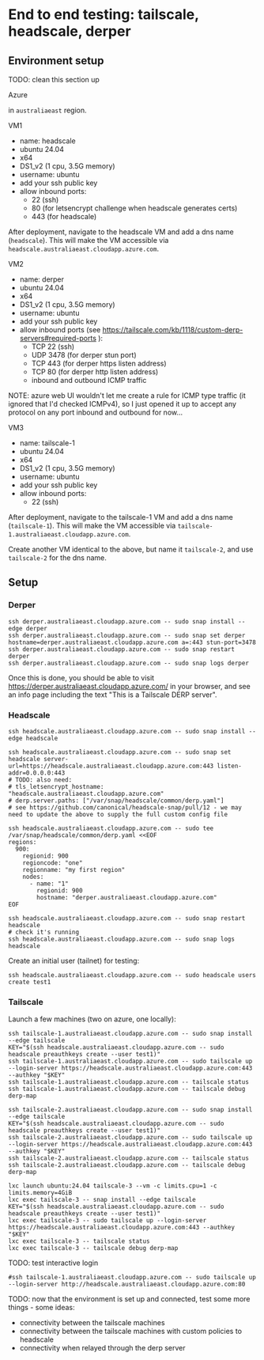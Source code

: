 
# End to end testing: tailscale, headscale, derper


## Environment setup

TODO: clean this section up

Azure

in `australiaeast` region.

VM1
- name: headscale
- ubuntu 24.04
- x64
- DS1_v2 (1 cpu, 3.5G memory)
- username: ubuntu
- add your ssh public key
- allow inbound ports:
  - 22 (ssh)
  - 80 (for letsencrypt challenge when headscale generates certs)
  - 443 (for headscale)

After deployment, navigate to the headscale VM and add a dns name (`headscale`). This will make the VM accessible via `headscale.australiaeast.cloudapp.azure.com`.

VM2
- name: derper
- ubuntu 24.04
- x64
- DS1_v2 (1 cpu, 3.5G memory)
- username: ubuntu
- add your ssh public key
- allow inbound ports (see https://tailscale.com/kb/1118/custom-derp-servers#required-ports ):
  - TCP 22 (ssh)
  - UDP 3478 (for derper stun port)
  - TCP 443 (for derper https listen address)
  - TCP 80 (for derper http listen address)
  - inbound and outbound ICMP traffic

NOTE: azure web UI wouldn't let me create a rule for ICMP type traffic (it ignored that I'd checked ICMPv4), so I just opened it up to accept any protocol on any port inbound and outbound for now...

VM3
- name: tailscale-1
- ubuntu 24.04
- x64
- DS1_v2 (1 cpu, 3.5G memory)
- username: ubuntu
- add your ssh public key
- allow inbound ports:
  - 22 (ssh)

After deployment, navigate to the tailscale-1 VM and add a dns name (`tailscale-1`). This will make the VM accessible via `tailscale-1.australiaeast.cloudapp.azure.com`.

Create another VM identical to the above, but name it `tailscale-2`, and use `tailscale-2` for the dns name.

## Setup

### Derper

```text
ssh derper.australiaeast.cloudapp.azure.com -- sudo snap install --edge derper
ssh derper.australiaeast.cloudapp.azure.com -- sudo snap set derper hostname=derper.australiaeast.cloudapp.azure.com a=:443 stun-port=3478
ssh derper.australiaeast.cloudapp.azure.com -- sudo snap restart derper
ssh derper.australiaeast.cloudapp.azure.com -- sudo snap logs derper
```

Once this is done, you should be able to visit https://derper.australiaeast.cloudapp.azure.com/ in your browser,
and see an info page including the text "This is a Tailscale DERP server".


### Headscale

```text
ssh headscale.australiaeast.cloudapp.azure.com -- sudo snap install --edge headscale

ssh headscale.australiaeast.cloudapp.azure.com -- sudo snap set headscale server-url=https://headscale.australiaeast.cloudapp.azure.com:443 listen-addr=0.0.0.0:443
# TODO: also need:
# tls_letsencrypt_hostname: "headscale.australiaeast.cloudapp.azure.com"
# derp.server.paths: ["/var/snap/headscale/common/derp.yaml"]
# see https://github.com/canonical/headscale-snap/pull/12 - we may need to update the above to supply the full custom config file

ssh headscale.australiaeast.cloudapp.azure.com -- sudo tee /var/snap/headscale/common/derp.yaml <<EOF
regions:
  900:
    regionid: 900
    regioncode: "one"
    regionname: "my first region"
    nodes:
      - name: "1"
        regionid: 900
        hostname: "derper.australiaeast.cloudapp.azure.com"
EOF

ssh headscale.australiaeast.cloudapp.azure.com -- sudo snap restart headscale
# check it's running
ssh headscale.australiaeast.cloudapp.azure.com -- sudo snap logs headscale
```

Create an initial user (tailnet) for testing:

```text
ssh headscale.australiaeast.cloudapp.azure.com -- sudo headscale users create test1
```

### Tailscale

Launch a few machines (two on azure, one locally):

```text
ssh tailscale-1.australiaeast.cloudapp.azure.com -- sudo snap install --edge tailscale
KEY="$(ssh headscale.australiaeast.cloudapp.azure.com -- sudo headscale preauthkeys create --user test1)"
ssh tailscale-1.australiaeast.cloudapp.azure.com -- sudo tailscale up --login-server https://headscale.australiaeast.cloudapp.azure.com:443 --authkey "$KEY"
ssh tailscale-1.australiaeast.cloudapp.azure.com -- tailscale status
ssh tailscale-1.australiaeast.cloudapp.azure.com -- tailscale debug derp-map
```

```text
ssh tailscale-2.australiaeast.cloudapp.azure.com -- sudo snap install --edge tailscale
KEY="$(ssh headscale.australiaeast.cloudapp.azure.com -- sudo headscale preauthkeys create --user test1)"
ssh tailscale-2.australiaeast.cloudapp.azure.com -- sudo tailscale up --login-server https://headscale.australiaeast.cloudapp.azure.com:443 --authkey "$KEY"
ssh tailscale-2.australiaeast.cloudapp.azure.com -- tailscale status
ssh tailscale-2.australiaeast.cloudapp.azure.com -- tailscale debug derp-map
```

```text
lxc launch ubuntu:24.04 tailscale-3 --vm -c limits.cpu=1 -c limits.memory=4GiB
lxc exec tailscale-3 -- snap install --edge tailscale
KEY="$(ssh headscale.australiaeast.cloudapp.azure.com -- sudo headscale preauthkeys create --user test1)"
lxc exec tailscale-3 -- sudo tailscale up --login-server https://headscale.australiaeast.cloudapp.azure.com:443 --authkey "$KEY"
lxc exec tailscale-3 -- tailscale status
lxc exec tailscale-3 -- tailscale debug derp-map
```


TODO: test interactive login
```text
#ssh tailscale-1.australiaeast.cloudapp.azure.com -- sudo tailscale up --login-server http://headscale.australiaeast.cloudapp.azure.com:80
```

TODO: now that the environment is set up and connected, test some more things - some ideas:
- connectivity between the tailscale machines
- connectivity between the tailscale machines with custom policies to headscale
- connectivity when relayed through the derp server
